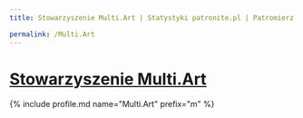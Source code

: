 ```yaml
---
title: Stowarzyszenie Multi.Art | Statystyki patronite.pl | Patromierz

permalink: /Multi.Art
---
```


# [Stowarzyszenie Multi.Art](https://patronite.pl/Multi.Art)

{% include profile.md name="Multi.Art" prefix="m" %}
